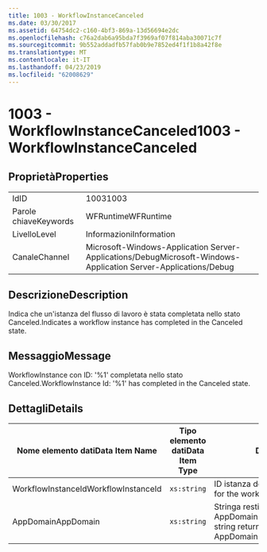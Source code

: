 ```yaml
---
title: 1003 - WorkflowInstanceCanceled
ms.date: 03/30/2017
ms.assetid: 64754dc2-c160-4bf3-869a-13d56694e2dc
ms.openlocfilehash: c76a2dab6a95bda7f3969af07f814aba30071c7f
ms.sourcegitcommit: 9b552addadfb57fab0b9e7852ed4f1f1b8a42f8e
ms.translationtype: MT
ms.contentlocale: it-IT
ms.lasthandoff: 04/23/2019
ms.locfileid: "62008629"
---
```

# <a name="1003---workflowinstancecanceled"></a><span data-ttu-id="90dc6-102">1003 - WorkflowInstanceCanceled</span><span class="sxs-lookup"><span data-stu-id="90dc6-102">1003 - WorkflowInstanceCanceled</span></span>
## <a name="properties"></a><span data-ttu-id="90dc6-103">Proprietà</span><span class="sxs-lookup"><span data-stu-id="90dc6-103">Properties</span></span>  
  
|||  
|-|-|  
|<span data-ttu-id="90dc6-104">Id</span><span class="sxs-lookup"><span data-stu-id="90dc6-104">ID</span></span>|<span data-ttu-id="90dc6-105">1003</span><span class="sxs-lookup"><span data-stu-id="90dc6-105">1003</span></span>|  
|<span data-ttu-id="90dc6-106">Parole chiave</span><span class="sxs-lookup"><span data-stu-id="90dc6-106">Keywords</span></span>|<span data-ttu-id="90dc6-107">WFRuntime</span><span class="sxs-lookup"><span data-stu-id="90dc6-107">WFRuntime</span></span>|  
|<span data-ttu-id="90dc6-108">Livello</span><span class="sxs-lookup"><span data-stu-id="90dc6-108">Level</span></span>|<span data-ttu-id="90dc6-109">Informazioni</span><span class="sxs-lookup"><span data-stu-id="90dc6-109">Information</span></span>|  
|<span data-ttu-id="90dc6-110">Canale</span><span class="sxs-lookup"><span data-stu-id="90dc6-110">Channel</span></span>|<span data-ttu-id="90dc6-111">Microsoft-Windows-Application Server-Applications/Debug</span><span class="sxs-lookup"><span data-stu-id="90dc6-111">Microsoft-Windows-Application Server-Applications/Debug</span></span>|  
  
## <a name="description"></a><span data-ttu-id="90dc6-112">Descrizione</span><span class="sxs-lookup"><span data-stu-id="90dc6-112">Description</span></span>  
 <span data-ttu-id="90dc6-113">Indica che un'istanza del flusso di lavoro è stata completata nello stato Canceled.</span><span class="sxs-lookup"><span data-stu-id="90dc6-113">Indicates a workflow instance has completed in the Canceled state.</span></span>  
  
## <a name="message"></a><span data-ttu-id="90dc6-114">Messaggio</span><span class="sxs-lookup"><span data-stu-id="90dc6-114">Message</span></span>  
 <span data-ttu-id="90dc6-115">WorkflowInstance con ID: '%1' completata nello stato Canceled.</span><span class="sxs-lookup"><span data-stu-id="90dc6-115">WorkflowInstance Id: '%1' has completed in the Canceled state.</span></span>  
  
## <a name="details"></a><span data-ttu-id="90dc6-116">Dettagli</span><span class="sxs-lookup"><span data-stu-id="90dc6-116">Details</span></span>  
  
|<span data-ttu-id="90dc6-117">Nome elemento dati</span><span class="sxs-lookup"><span data-stu-id="90dc6-117">Data Item Name</span></span>|<span data-ttu-id="90dc6-118">Tipo elemento dati</span><span class="sxs-lookup"><span data-stu-id="90dc6-118">Data Item Type</span></span>|<span data-ttu-id="90dc6-119">Descrizione</span><span class="sxs-lookup"><span data-stu-id="90dc6-119">Description</span></span>|  
|--------------------|--------------------|-----------------|  
|<span data-ttu-id="90dc6-120">WorkflowInstanceId</span><span class="sxs-lookup"><span data-stu-id="90dc6-120">WorkflowInstanceId</span></span>|`xs:string`|<span data-ttu-id="90dc6-121">ID istanza del flusso di lavoro.</span><span class="sxs-lookup"><span data-stu-id="90dc6-121">The instance id for the workflow</span></span>|  
|<span data-ttu-id="90dc6-122">AppDomain</span><span class="sxs-lookup"><span data-stu-id="90dc6-122">AppDomain</span></span>|`xs:string`|<span data-ttu-id="90dc6-123">Stringa restituita da AppDomain.CurrentDomain.FriendlyName.</span><span class="sxs-lookup"><span data-stu-id="90dc6-123">The string returned by AppDomain.CurrentDomain.FriendlyName.</span></span>|

